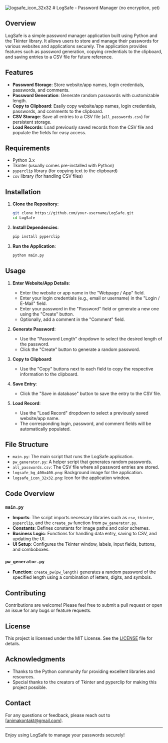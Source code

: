 ![logsafe_icon_32x32](https://github.com/user-attachments/assets/ead93491-decb-4054-a94f-b36851d183ef) # LogSafe - Password Manager (no encryption, yet)

## Overview

LogSafe is a simple password manager application built using Python and the Tkinter library. It allows users to store and manage their passwords for various websites and applications securely. The application provides features such as password generation, copying credentials to the clipboard, and saving entries to a CSV file for future reference.

## Features

- **Password Storage**: Store website/app names, login credentials, passwords, and comments.
- **Password Generation**: Generate random passwords with customizable length.
- **Copy to Clipboard**: Easily copy website/app names, login credentials, passwords, and comments to the clipboard.
- **CSV Storage**: Save all entries to a CSV file (`all_passwords.csv`) for persistent storage.
- **Load Records**: Load previously saved records from the CSV file and populate the fields for easy access.

## Requirements

- Python 3.x
- Tkinter (usually comes pre-installed with Python)
- `pyperclip` library (for copying text to the clipboard)
- `csv` library (for handling CSV files)

## Installation

1. **Clone the Repository**:
   ```bash
   git clone https://github.com/your-username/LogSafe.git
   cd LogSafe
   ```

2. **Install Dependencies**:
   ```bash
   pip install pyperclip
   ```

3. **Run the Application**:
   ```bash
   python main.py
   ```

## Usage

1. **Enter Website/App Details**:
   - Enter the website or app name in the "Webpage / App" field.
   - Enter your login credentials (e.g., email or username) in the "Login / E-Mail" field.
   - Enter your password in the "Password" field or generate a new one using the "Create" button.
   - Optionally, add a comment in the "Comment" field.

2. **Generate Password**:
   - Use the "Password Length" dropdown to select the desired length of the password.
   - Click the "Create" button to generate a random password.

3. **Copy to Clipboard**:
   - Use the "Copy" buttons next to each field to copy the respective information to the clipboard.

4. **Save Entry**:
   - Click the "Save in database" button to save the entry to the CSV file.

5. **Load Record**:
   - Use the "Load Record" dropdown to select a previously saved website/app name.
   - The corresponding login, password, and comment fields will be automatically populated.

## File Structure

- `main.py`: The main script that runs the LogSafe application.
- `pw_generator.py`: A helper script that generates random passwords.
- `all_passwords.csv`: The CSV file where all password entries are stored.
- `logsafe_bg_400x400.png`: Background image for the application.
- `logsafe_icon_32x32.png`: Icon for the application window.

## Code Overview

### `main.py`

- **Imports**: The script imports necessary libraries such as `csv`, `tkinter`, `pyperclip`, and the `create_pw` function from `pw_generator.py`.
- **Constants**: Defines constants for image paths and color schemes.
- **Business Logic**: Functions for handling data entry, saving to CSV, and updating the UI.
- **UI Setup**: Configures the Tkinter window, labels, input fields, buttons, and comboboxes.

### `pw_generator.py`

- **Function**: `create_pw(pw_length)` generates a random password of the specified length using a combination of letters, digits, and symbols.

## Contributing

Contributions are welcome! Please feel free to submit a pull request or open an issue for any bugs or feature requests.

## License

This project is licensed under the MIT License. See the [LICENSE](LICENSE) file for details.

## Acknowledgments

- Thanks to the Python community for providing excellent libraries and resources.
- Special thanks to the creators of Tkinter and pyperclip for making this project possible.

## Contact

For any questions or feedback, please reach out to [animakontakt@gmail.com].

---

Enjoy using LogSafe to manage your passwords securely!
